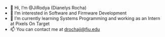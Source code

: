 - 👋 Hi, I’m @JiRodya (Dianelys Rocha)
- 👀 I’m interested in Software and Firmware Development
- 🌱 I’m currently learning Systems Programming and working as an Intern at Pixels On Target
- 📫 You can contact me at drochaji@fiu.edu

<!---
JiRodya/JiRodya is a ✨ special ✨ repository because its `README.md` (this file) appears on your GitHub profile.
You can click the Preview link to take a look at your changes.
--->
